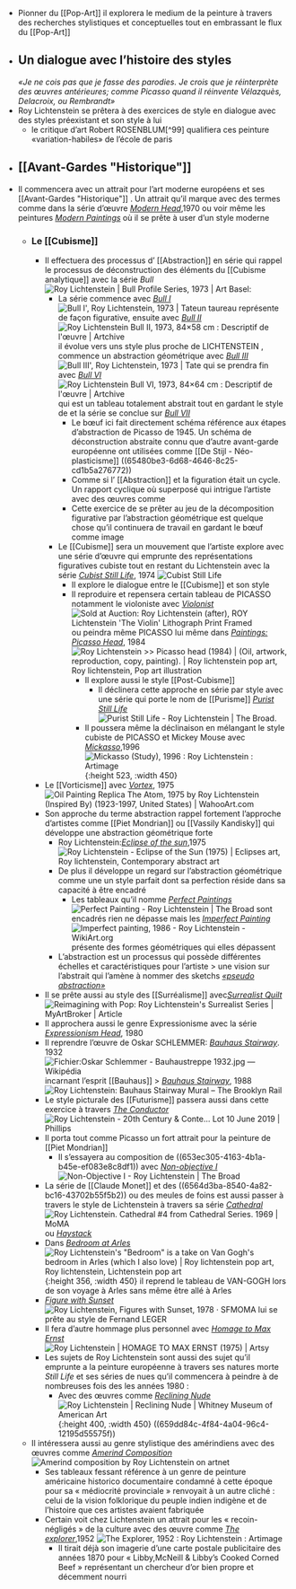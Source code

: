 - Pionner du [[Pop-Art]] il explorera le medium de la peinture à travers des recherches stylistiques et conceptuelles tout en embrassant le flux du [[Pop-Art]]
- ## Un dialogue avec l’histoire des styles
  *«Je ne cois pas que je fasse des parodies. Je crois que je réinterprète des œuvres antérieures; comme Picasso quand il réinvente Vélazquès, Delacroix, ou Rembrandt»*
- Roy Lichtenstein se prêtera à des exercices de style en dialogue avec des styles préexistant et son style à lui
	- le critique d’art Robert ROSENBLUM[^99] qualifiera ces peinture «variation-habiles» de l’école de paris
- ## [[Avant-Gardes "Historique"]]
- Il commencera avec un attrait pour l’art moderne européens et ses [[Avant-Gardes "Historique"]] . Un attrait qu’il marque avec des termes comme dans la série d’œuvre [*Modern Head*](https://www.imageduplicator.com/main.php?decade=70&year=70&work_id=1201),1970 ou voir même les peintures [*Modern Paintings*](https://www.imageduplicator.com/main.php?decade=60&year=67&work_id=1548) où il se prête à user d’un style moderne
	- ### Le [[Cubisme]]
		- Il effectuera des processus d’ [[Abstraction]] en série qui rappel le processus de déconstruction des éléments du [[Cubisme analytique]] avec la série *Bull*![Roy Lichtenstein | Bull Profile Series, 1973 | Art Basel](https://encrypted-tbn0.gstatic.com/images?q=tbn:ANd9GcR-bvgBLXcwQ1rPRkLoMZ3k7p-1qcRhCE0fb_6-VjHy6w&s):
			- La série commence avec [*Bull I*](https://www.imageduplicator.com/main.php?decade=70&year=73&work_id=3616) ![Bull I', Roy Lichtenstein, 1973 | Tate](https://media.tate.org.uk/art/images/work/P/P11/P11482_10.jpg)un taureau représente de façon figurative, ensuite avec [*Bull II*](https://www.imageduplicator.com/main.php?decade=70&year=73&work_id=3617)![Roy Lichtenstein Bull II, 1973, 84×58 cm : Descriptif de l'œuvre | Artchive](https://arthive.net/res/media/img/oy800/work/ee5/424440@2x.jpg) il évolue vers uns style plus proche de LICHTENSTEIN , commence un abstraction géométrique avec [*Bull III*](https://www.imageduplicator.com/main.php?decade=70&year=73&work_id=3618)![Bull III', Roy Lichtenstein, 1973 | Tate](https://media.tate.org.uk/art/images/work/P/P11/P11484_10.jpg) qui se prendra fin avec [*Bull VI*](https://www.imageduplicator.com/main.php?decade=70&year=73&work_id=3621)![Roy Lichtenstein Bull VI, 1973, 84×64 cm : Descriptif de l'œuvre | Artchive](https://arthive.net/res/media/img/oy800/work/89d/424445@2x.jpg) qui est un tableau totalement abstrait tout en gardant le style de et la série se conclue sur [*Bull VII*](https://www.imageduplicator.com/main.php?decade=70&year=73&work_id=3622)
				- Le bœuf ici fait directement schéma référence aux étapes d’abstraction de Picasso de 1945. Un schéma de déconstruction abstraite connu que d’autre avant-garde européenne ont utilisées comme [[De Stijl - Néo-plasticisme]] ((65480be3-6d68-4646-8c25-cd1b5a276772))
				- Comme si l’ [[Abstraction]] et la figuration était un cycle. Un rapport cyclique où superposé qui intrigue l’artiste avec des œuvres comme
				- Cette exercice de se prêter au jeu de la décomposition figurative par l’abstraction géométrique est quelque chose qu’il continuera de travail en gardant le bœuf comme image
			- Le [[Cubisme]] sera un mouvement que l’artiste explore avec une série d’œuvre qui emprunte des représentations figuratives cubiste tout en restant du Lichtenstein avec la série [*Cubist Still Life*](https://www.imageduplicator.com/main.php?decade=70&year=74&work_id=600), 1974 ![Cubist Still Life](https://media.nga.gov/iiif/6283c853-4c9b-4ddd-906a-23ca117c35a3/full/!588,600/0/default.jpg)
				- Il explore le dialogue entre le [[Cubisme]] et son style
				- Il reproduire et repensera certain tableau de PICASSO notamment le violoniste avec [*Violonist*](https://www.imageduplicator.com/main.php?decade=70&year=75&work_id=648) ![Sold at Auction: Roy Lichtenstein (after), ROY Lichtenstein 'The Violin'  Lithograph Print Framed](https://image.invaluable.com/housePhotos/Signari/03/670203/H21558-L206015575.jpg) ou peindra même PICASSO lui même dans [*Paintings: Picasso Head*](https://www.imageduplicator.com/main.php?decade=80&year=84&work_id=985), 1984 ![Roy Lichtenstein >> Picasso head (1984) | (Oil, artwork, reproduction,  copy, painting). | Roy lichtenstein pop art, Roy lichtenstein, Pop art  illustration](https://i.pinimg.com/736x/05/93/bb/0593bb0b49b2f1179353ca7443e8d81c.jpg)
					- Il explore aussi le style [[Post-Cubisme]]
						- Il déclinera cette approche en série par style avec une série qui porte le nom de [[Purisme]] [*Purist Still Life*](https://www.imageduplicator.com/main.php?decade=70&year=75&work_id=1299)![Purist Still Life - Roy Lichtenstein | The Broad](https://www.thebroad.org/sites/default/files/styles/webp_convert_only/public/art/lichtenstein-purist.jpg.webp?itok=2xHRP9Q7).
					- Il poussera même la déclinaison en mélangant le style cubiste de PICASSO et Mickey Mouse avec [*Mickasso*](https://www.imageduplicator.com/main.php?decade=90&year=96&work_id=43),1996 ![Mickasso (Study), 1996 : Roy Lichtenstein : Artimage](https://cdn.artimage.org.uk/production/4/1/4146-842.jpg){:height 523, :width 450}
		- Le [[Vorticisme]] avec [*Vortex*](https://www.imageduplicator.com/main.php?decade=70&year=75&work_id=647), 1975 ![Oil Painting Replica The Atom, 1975 by Roy Lichtenstein (Inspired By)  (1923-1997, United States) | WahooArt.com](https://wahooart.com/Art.nsf/O/6WHLQH/$File/Roy+Lichtenstein+-+The+Atom+(1975)+.JPG)
		- Son approche du terme abstraction rappel fortement l’approche d’artistes comme [[Piet Mondrian]]  ou [[Vassily Kandisky]] qui développe une abstraction géométrique forte
			- Roy Lichtenstein:[*Eclipse of the sun*](https://www.imageduplicator.com/main.php?decade=70&year=75&work_id=623),1975 ![Roy Lichtenstein - Eclipse of the Sun (1975) | Eclipses art, Roy  lichtenstein, Contemporary abstract art](https://i.pinimg.com/originals/70/70/2b/70702bb5b590d9380d2656af44e46ca4.png)
			- De plus il développe un regard sur l’abstraction géométrique comme une un style parfait dont sa perfection réside dans sa capacité à être encadré
				- Les tableaux qu’il nomme [*Perfect Paintings*](https://www.imageduplicator.com/main.php?decade=80&year=85&work_id=978) ![Perfect Painting - Roy Lichtenstein | The Broad](https://www.thebroad.org/sites/default/files/styles/webp_convert_only/public/art/lichtenstein_perfect_ptg.jpg.webp?itok=gK7_2MIA) sont encadrés rien ne dépasse mais les [*Imperfect Painting*](https://www.imageduplicator.com/main.php?decade=80&year=86&work_id=970) ![Imperfect painting, 1986 - Roy Lichtenstein - WikiArt.org](https://uploads4.wikiart.org/images/roy-lichtenstein/imperfect-painting-1986(1).jpg) présente des formes géométriques qui elles dépassent
			- L’abstraction est un processus qui possède différentes échelles et caractéristiques pour l’artiste > une vision sur l’abstrait qui l’amène à nommer des sketchs [*«pseudo abstraction»*](https://www.imageduplicator.com/main.php?decade=90&year=94&work_id=4217)
		- Il se prête aussi au style des [[Surréalisme]] avec[*Surrealist Quilt*](https://www.imageduplicator.com/main.php?decade=70&year=78&work_id=1403) ![Reimagining with Pop: Roy Lichtenstein's Surrealist Series | MyArtBroker |  Article](https://cdn.sanity.io/images/dqllnil6/production/6a6bf8808a76923d4f6785117570fffc6f64a552-1200x673.jpg?w=1920&q=60&auto=format)
		- Il approchera aussi le genre Expressionisme avec la série [*Expressionism Head*](https://www.imageduplicator.com/main.php?decade=80&year=80&work_id=827), 1980
		- Il reprendre l’œuvre de Oskar SCHLEMMER: [*Bauhaus Stairway*](https://elephant.art/jacqueline-de-jong-how-oskar-schlemmers-bauhaus-stairway-elevated-her-art-24022022/). 1932 ![Fichier:Oskar Schlemmer - Bauhaustreppe 1932.jpg — Wikipédia](https://upload.wikimedia.org/wikipedia/commons/thumb/4/48/Oskar_Schlemmer_-_Bauhaustreppe_1932.jpg/640px-Oskar_Schlemmer_-_Bauhaustreppe_1932.jpg)  incarnant l’esprit [[Bauhaus]] >  [*Bauhaus Stairway*](https://www.imageduplicator.com/main.php?decade=80&year=88&work_id=1165), 1988 ![Roy Lichtenstein: Bauhaus Stairway Mural – The Brooklyn Rail](https://storage.googleapis.com/rail-legacy-media/production/content/article_image/image/38198/licht-1989-0013-swp.jpg)
		- Le style picturale des [[Futurisme]] passera aussi dans cette exercice à travers [*The Conductor*](https://www.imageduplicator.com/main.php?decade=70&year=75&work_id=650) ![Roy Lichtenstein - 20th Century & Conte... Lot 10 June 2019 | Phillips](https://assets.phillips.com/image/upload/t_Website_LotDetailMainImage/v1/auctions/UK010419/10_001.jpg)
		- Il porta tout comme Picasso un fort attrait pour la peinture de [[Piet Mondrian]]
			- Il s’essayera au composition de ((653ec305-4163-4b1a-b45e-ef083e8c8df1)) avec [*Non-objective I*](https://www.imageduplicator.com/main.php?decade=60&year=64&work_id=211) ![Non-Objective I - Roy Lichtenstein | The Broad](https://www.thebroad.org/sites/default/files/styles/webp_convert_only/public/art/lichtenstein_non_objective_i_0.jpg.webp?itok=EKbNRdnl)
		- La série de [[Claude Monet]] et des ((6564d3ba-8540-4a82-bc16-43702b55f5b2)) ou des meules de foins est aussi passer à travers le style de Lichtenstein à travers sa série [*Cathedral*](https://www.imageduplicator.com/main.php?decade=60&year=69&work_id=3578) ![Roy Lichtenstein. Cathedral #4 from Cathedral Series. 1969 | MoMA](https://www.moma.org/media/W1siZiIsIjI3OTM1OSJdLFsicCIsImNvbnZlcnQiLCItcXVhbGl0eSA5MCAtcmVzaXplIDIwMDB4MjAwMFx1MDAzZSJdXQ.jpg?sha=05550c3ec3076c37) ou [*Haystack*](https://www.imageduplicator.com/main.php?decade=60&year=69&work_id=1512)
		- Dans [*Bedroom at Arles*](https://www.imageduplicator.com/main.php?decade=90&year=92&work_id=49) ![Roy Lichtenstein's "Bedroom" is a take on Van Gogh's bedroom in Arles  (which I also love) | Roy lichtenstein pop art, Roy lichtenstein,  Lichtenstein pop art](https://i.pinimg.com/736x/49/77/f8/4977f8e8d8be3507f23e3b6a8154bf3d.jpg){:height 356, :width 450} il reprend le tableau de VAN-GOGH lors de son voyage à Arles sans même être allé à Arles
		- [*Figure with Sunset*](https://www.imageduplicator.com/main.php?decade=70&year=78&work_id=747) ![Roy Lichtenstein, Figures with Sunset, 1978 · SFMOMA](https://sfmoma-media-dev.s3.us-west-1.amazonaws.com/www-media/2022/05/02110109/99.374_01_H02-Large-TIFF_4000-pixels-long-1.jpg) lui se prête au style de Fernand LEGER
		- Il fera d’autre hommage plus personnel avec [*Homage to Max Ernst*](https://www.imageduplicator.com/main.php?decade=70&year=75&work_id=3637) ![Roy Lichtenstein | HOMAGE TO MAX ERNST (1975) | Artsy](https://d7hftxdivxxvm.cloudfront.net/?height=800&quality=85&resize_to=fit&src=https%3A%2F%2Fd32dm0rphc51dk.cloudfront.net%2Fj8PcyBHPX4cJ5N7l4pvX3A%2Fnormalized.jpg&width=609)
		- Les sujets de Roy Lichtenstein sont aussi des sujet qu’il emprunte a la peinture européenne à travers ses natures morte *Still Life* et ses séries de nues qu’il commencera à peindre à de nombreuses fois des les années 1980 :
			- Avec des œuvres comme [*Reclining Nude*](https://www.imageduplicator.com/main.php?decade=80&year=80&work_id=830) ![Roy Lichtenstein | Reclining Nude | Whitney Museum of American Art](https://whitneymedia.org/assets/artwork/4666/80_43_cropped.jpeg){:height 400, :width 450} ((659dd84c-4f84-4a04-96c4-12195d55575f))
	- Il intéressera aussi au genre stylistique des amérindiens avec des œuvres comme [*Amerind Composition*](https://www.imageduplicator.com/main.php?decade=70&year=79&work_id=771) ![Amerind composition by Roy Lichtenstein on artnet](https://www.artnet.com/WebServices/images/ll00037lldpVqFFgneECfDrCWvaHBOcP9G/roy-lichtenstein-amerind-composition.jpg)
		- Ses tableaux fessant référence à un genre de peinture américaine historico documentaire condamné à cette époque pour sa « médiocrité provinciale » renvoyait à un autre cliché : celui de la vision folklorique du peuple indien indigène et de l’histoire que ces artistes avaient fabriquée
		- Certain voit chez Lichtenstein un attrait pour les « recoin-négligés » de la culture avec des œuvre comme [*The explorer*](https://www.artimage.org.uk/8553/roy-lichtenstein/the-explorer--1952),1952 ![The Explorer, 1952 : Roy Lichtenstein : Artimage](https://cdn.artimage.org.uk/production/8/5/8553-842.jpg)
			- Il tirait déjà son imagerie d’une carte postale publicitaire des années 1870 pour « Libby,McNeill & Libby’s Cooked Corned Beef » représentant un chercheur d’or bien propre et décemment nourri